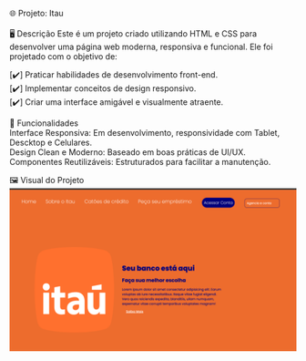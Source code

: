 🌐 Projeto: Itau
<br>
<br>
🖥️ Descrição
Este é um projeto criado utilizando HTML e CSS para desenvolver uma página web moderna, responsiva e funcional. Ele foi projetado com o objetivo de:

[✔️] Praticar habilidades de desenvolvimento front-end.
<br>
[✔️] Implementar conceitos de design responsivo.
<br>
[✔️] Criar uma interface amigável e visualmente atraente.

🌟 Funcionalidades
<br>
Interface Responsiva: Em desenvolvimento, responsividade com Tablet, Descktop e Celulares.
<br>
Design Clean e Moderno: Baseado em boas práticas de UI/UX.
<br>
Componentes Reutilizáveis: Estruturados para facilitar a manutenção.

🖼️ Visual do Projeto
<img src="https://github.com/willhuziwara/projeto-itau/blob/master/Screenshot%202025-01-21%20at%2007.44.59.png?raw=true">


